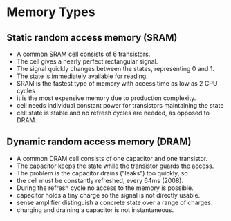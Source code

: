 # Memory Types

## Static random access memory (SRAM)
- A common SRAM cell consists of 6 transistors.
- The cell gives a nearly perfect rectangular signal.
- The signal quickly changes between the states, representing 0 and 1.
- The state is immediately available for reading.
- SRAM is the fastest type of memory with access time as low as 2 CPU cycles
- it is the most expensive memory due to production complexity.
- cell needs individual constant power for transistors maintaining the state
- cell state is stable and no refresh cycles are needed, as opposed to DRAM.


## Dynamic random access memory (DRAM)
- A common DRAM cell consists of one capacitor and one transistor.
- The capacitor keeps the state while the transistor guards the access.
- The problem is the capacitor drains ("leaks") too quickly, so
- the cell must be constantly refreshed, every 64ms (2008).
- During the refresh cycle no access to the memory is possible.
- capacitor holds a tiny charge so the signal is not directly usable.
- sense amplifier distinguish a concrete state over a range of charges.
- charging and draining a capacitor is not instantaneous.
